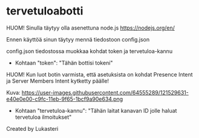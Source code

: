 # tervetuloabotti

HUOM! Sinulla täytyy olla asenettuna node.js https://nodejs.org/en/

Ennen käyttöä sinun täytyy mennä tiedostoon config.json

config.json tiedostossa muokkaa kohdat token ja tervetuloa-kannu

- Kohtaan "token": "Tähän bottisi tokeni"

HUOM! Kun luot botin varmista, että asetuksista on kohdat Presence Intent ja Server Members Intent kytketty päälle!

Kuva: https://user-images.githubusercontent.com/64555289/121529631-e40e0e00-c9fc-11eb-9f65-1bcf9a90e634.png

- Kohtaan "tervetuloa-kannu": "Tähän laitat kanavan ID jolle haluat tervetuloa ilmoitukset"

Created by Lukasteri
